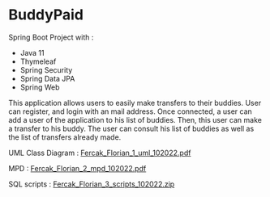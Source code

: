# BuddyPaid

Spring Boot Project with : 
 - Java 11
 - Thymeleaf
 - Spring Security
 - Spring Data JPA
 - Spring Web
 
This application allows users to easily make transfers to their buddies.
User can register, and login with an mail address.
Once connected, a user can add a user of the application to his list of buddies.
Then, this user can make a transfer to his buddy.
The user can consult his list of buddies as well as the list of transfers already made.

UML Class Diagram :
[Fercak_Florian_1_uml_102022.pdf](https://github.com/Fercak-Florian/BuddyPaid/files/10247685/Fercak_Florian_1_uml_102022.pdf)

MPD :
[Fercak_Florian_2_mpd_102022.pdf](https://github.com/Fercak-Florian/BuddyPaid/files/10247715/Fercak_Florian_2_mpd_102022.pdf)

SQL scripts :
[Fercak_Florian_3_scripts_102022.zip](https://github.com/Fercak-Florian/BuddyPaid/files/10247747/Fercak_Florian_3_scripts_102022.zip)
